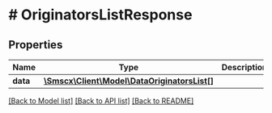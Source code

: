 # # OriginatorsListResponse

## Properties

Name | Type | Description | Notes
------------ | ------------- | ------------- | -------------
**data** | [**\Smscx\Client\Model\DataOriginatorsList[]**](DataOriginatorsList.md) |  |

[[Back to Model list]](../../README.md#models) [[Back to API list]](../../README.md#endpoints) [[Back to README]](../../README.md)
